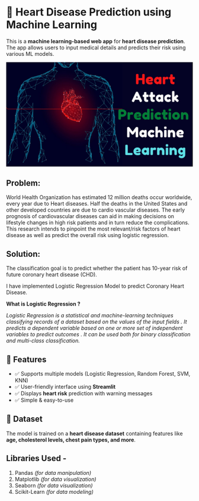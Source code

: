 # 💓 Heart Disease Prediction using Machine Learning

This is a **machine learning-based web app** for **heart disease prediction**. The app allows users to input medical details and predicts their risk using various ML models.

![Heart Disease Prediction](heart.png)

## Problem:
World Health Organization has estimated 12 million deaths occur worldwide, every year due to Heart diseases. 
Half the deaths in the United States and other developed countries are due to cardio vascular diseases. The early prognosis of cardiovascular diseases can aid in making decisions on lifestyle changes in high risk patients and in turn reduce the complications. 
This research intends to pinpoint the most relevant/risk factors of heart disease as well as predict the overall risk using logistic regression.

## Solution:
The classification goal is to predict whether the patient has 10-year risk of future coronary heart disease (CHD). 

I have implemented Logistic Regression Model to predict Coronary Heart Disease.

**What is Logistic Regression ?**

*Logistic Regression is a statistical and machine-learning techniques classifying records of a dataset based on the values of the input fields . It predicts a dependent variable based on one or more set of independent variables to predict outcomes . It can be used both for binary classification and multi-class classification.*

## 🚀 Features
- ✅ Supports multiple models (Logistic Regression, Random Forest, SVM, KNN)
- ✅ User-friendly interface using **Streamlit**
- ✅ Displays **heart risk** prediction with warning messages
- ✅ Simple & easy-to-use

## 📂 Dataset
The model is trained on a **heart disease dataset** containing features like **age, cholesterol levels, chest pain types, and more**.

## Libraries Used - 
  1. Pandas *(for data manipulation)*
  2. Matplotlib *(for data visualization)*
  3. Seaborn *(for data visualization)*
  4. Scikit-Learn *(for data modeling)*

